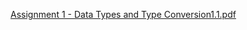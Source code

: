 [Assignment 1 - Data Types and Type Conversion1.1.pdf](https://github.com/Aishwaryaa786/DataScience/files/13910347/Assignment.1.-.Data.Types.and.Type.Conversion1.1.pdf)

